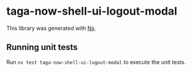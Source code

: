# taga-now-shell-ui-logout-modal

This library was generated with [Nx](https://nx.dev).

## Running unit tests

Run `nx test taga-now-shell-ui-logout-modal` to execute the unit tests.
